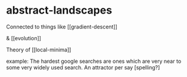 # abstract-landscapes



Connected to things like [[gradient-descent]] 

& [[evolution]]


Theory of [[local-minima]]


example: The hardest google searches are ones which are very near to some very widely used search. An attractor per say [spelling?]